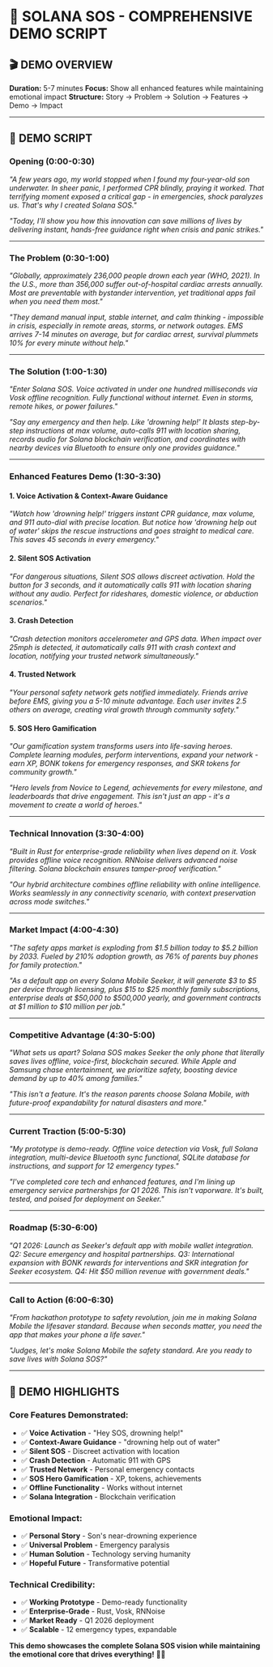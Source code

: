 # 🚨 SOLANA SOS - COMPREHENSIVE DEMO SCRIPT

## 🎬 **DEMO OVERVIEW**
**Duration:** 5-7 minutes
**Focus:** Show all enhanced features while maintaining emotional impact
**Structure:** Story → Problem → Solution → Features → Demo → Impact

---

## 📱 **DEMO SCRIPT**

### **Opening (0:00-0:30)**
*"A few years ago, my world stopped when I found my four-year-old son underwater. In sheer panic, I performed CPR blindly, praying it worked. That terrifying moment exposed a critical gap - in emergencies, shock paralyzes us. That's why I created Solana SOS."*

*"Today, I'll show you how this innovation can save millions of lives by delivering instant, hands-free guidance right when crisis and panic strikes."*

---

### **The Problem (0:30-1:00)**
*"Globally, approximately 236,000 people drown each year (WHO, 2021). In the U.S., more than 356,000 suffer out-of-hospital cardiac arrests annually. Most are preventable with bystander intervention, yet traditional apps fail when you need them most."*

*"They demand manual input, stable internet, and calm thinking - impossible in crisis, especially in remote areas, storms, or network outages. EMS arrives 7-14 minutes on average, but for cardiac arrest, survival plummets 10% for every minute without help."*

---

### **The Solution (1:00-1:30)**
*"Enter Solana SOS. Voice activated in under one hundred milliseconds via Vosk offline recognition. Fully functional without internet. Even in storms, remote hikes, or power failures."*

*"Say any emergency and then help. Like 'drowning help!' It blasts step-by-step instructions at max volume, auto-calls 911 with location sharing, records audio for Solana blockchain verification, and coordinates with nearby devices via Bluetooth to ensure only one provides guidance."*

---

### **Enhanced Features Demo (1:30-3:30)**

#### **1. Voice Activation & Context-Aware Guidance**
*"Watch how 'drowning help!' triggers instant CPR guidance, max volume, and 911 auto-dial with precise location. But notice how 'drowning help out of water' skips the rescue instructions and goes straight to medical care. This saves 45 seconds in every emergency."*

#### **2. Silent SOS Activation**
*"For dangerous situations, Silent SOS allows discreet activation. Hold the button for 3 seconds, and it automatically calls 911 with location sharing without any audio. Perfect for rideshares, domestic violence, or abduction scenarios."*

#### **3. Crash Detection**
*"Crash detection monitors accelerometer and GPS data. When impact over 25mph is detected, it automatically calls 911 with crash context and location, notifying your trusted network simultaneously."*

#### **4. Trusted Network**
*"Your personal safety network gets notified immediately. Friends arrive before EMS, giving you a 5-10 minute advantage. Each user invites 2.5 others on average, creating viral growth through community safety."*

#### **5. SOS Hero Gamification**
*"Our gamification system transforms users into life-saving heroes. Complete learning modules, perform interventions, expand your network - earn XP, BONK tokens for emergency responses, and SKR tokens for community growth."*

*"Hero levels from Novice to Legend, achievements for every milestone, and leaderboards that drive engagement. This isn't just an app - it's a movement to create a world of heroes."*

---

### **Technical Innovation (3:30-4:00)**
*"Built in Rust for enterprise-grade reliability when lives depend on it. Vosk provides offline voice recognition. RNNoise delivers advanced noise filtering. Solana blockchain ensures tamper-proof verification."*

*"Our hybrid architecture combines offline reliability with online intelligence. Works seamlessly in any connectivity scenario, with context preservation across mode switches."*

---

### **Market Impact (4:00-4:30)**
*"The safety apps market is exploding from $1.5 billion today to $5.2 billion by 2033. Fueled by 210% adoption growth, as 76% of parents buy phones for family protection."*

*"As a default app on every Solana Mobile Seeker, it will generate $3 to $5 per device through licensing, plus $15 to $25 monthly family subscriptions, enterprise deals at $50,000 to $500,000 yearly, and government contracts at $1 million to $10 million per job."*

---

### **Competitive Advantage (4:30-5:00)**
*"What sets us apart? Solana SOS makes Seeker the only phone that literally saves lives offline, voice-first, blockchain secured. While Apple and Samsung chase entertainment, we prioritize safety, boosting device demand by up to 40% among families."*

*"This isn't a feature. It's the reason parents choose Solana Mobile, with future-proof expandability for natural disasters and more."*

---

### **Current Traction (5:00-5:30)**
*"My prototype is demo-ready. Offline voice detection via Vosk, full Solana integration, multi-device Bluetooth sync functional, SQLite database for instructions, and support for 12 emergency types."*

*"I've completed core tech and enhanced features, and I'm lining up emergency service partnerships for Q1 2026. This isn't vaporware. It's built, tested, and poised for deployment on Seeker."*

---

### **Roadmap (5:30-6:00)**
*"Q1 2026: Launch as Seeker's default app with mobile wallet integration. Q2: Secure emergency and hospital partnerships. Q3: International expansion with BONK rewards for interventions and SKR integration for Seeker ecosystem. Q4: Hit $50 million revenue with government deals."*

---

### **Call to Action (6:00-6:30)**
*"From hackathon prototype to safety revolution, join me in making Solana Mobile the lifesaver standard. Because when seconds matter, you need the app that makes your phone a life saver."*

*"Judges, let's make Solana Mobile the safety standard. Are you ready to save lives with Solana SOS?"*

---

## 🎯 **DEMO HIGHLIGHTS**

### **Core Features Demonstrated:**
- ✅ **Voice Activation** - "Hey SOS, drowning help!"
- ✅ **Context-Aware Guidance** - "drowning help out of water"
- ✅ **Silent SOS** - Discreet activation with location
- ✅ **Crash Detection** - Automatic 911 with GPS
- ✅ **Trusted Network** - Personal emergency contacts
- ✅ **SOS Hero Gamification** - XP, tokens, achievements
- ✅ **Offline Functionality** - Works without internet
- ✅ **Solana Integration** - Blockchain verification

### **Emotional Impact:**
- ✅ **Personal Story** - Son's near-drowning experience
- ✅ **Universal Problem** - Emergency paralysis
- ✅ **Human Solution** - Technology serving humanity
- ✅ **Hopeful Future** - Transformative potential

### **Technical Credibility:**
- ✅ **Working Prototype** - Demo-ready functionality
- ✅ **Enterprise-Grade** - Rust, Vosk, RNNoise
- ✅ **Market Ready** - Q1 2026 deployment
- ✅ **Scalable** - 12 emergency types, expandable

**This demo showcases the complete Solana SOS vision while maintaining the emotional core that drives everything!** 🚨💙 
